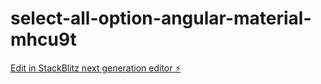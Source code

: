 # select-all-option-angular-material-mhcu9t

[Edit in StackBlitz next generation editor ⚡️](https://stackblitz.com/~/github.com/dylandrendel/select-all-option-angular-material-mhcu9t)